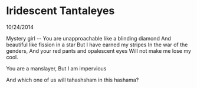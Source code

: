 Iridescent Tantaleyes
=====================

10/24/2014

Mystery girl --
You are unapproachable like a blinding diamond
And beautiful like fission in a star
But I have earned my stripes
In the war of the genders,
And your red pants and opalescent eyes
Will not make me lose my cool.

You are a manslayer,
But I am impervious

And which one of us will tahashsham in this hashama?